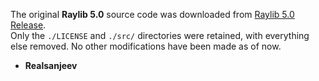 The original **Raylib 5.0** source code was downloaded from [Raylib 5.0 Release](https://github.com/raysan5/raylib/releases/tag/5.0).  
Only the `./LICENSE` and `./src/` directories were retained, with everything else removed. No other modifications have been made as of now.

- **Realsanjeev**

